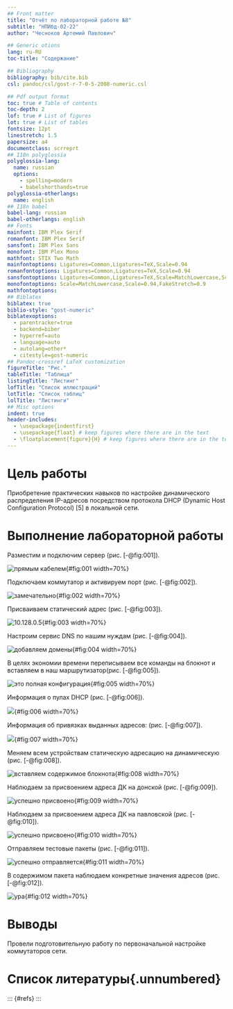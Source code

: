 ```yaml
---
## Front matter
title: "Отчёт по лабораторной работе №8"
subtitle: "НПИбд-02-22"
author: "Чесноков Артемий Павлович"

## Generic otions
lang: ru-RU
toc-title: "Содержание"

## Bibliography
bibliography: bib/cite.bib
csl: pandoc/csl/gost-r-7-0-5-2008-numeric.csl

## Pdf output format
toc: true # Table of contents
toc-depth: 2
lof: true # List of figures
lot: true # List of tables
fontsize: 12pt
linestretch: 1.5
papersize: a4
documentclass: scrreprt
## I18n polyglossia
polyglossia-lang:
  name: russian
  options:
	- spelling=modern
	- babelshorthands=true
polyglossia-otherlangs:
  name: english
## I18n babel
babel-lang: russian
babel-otherlangs: english
## Fonts
mainfont: IBM Plex Serif
romanfont: IBM Plex Serif
sansfont: IBM Plex Sans
monofont: IBM Plex Mono
mathfont: STIX Two Math
mainfontoptions: Ligatures=Common,Ligatures=TeX,Scale=0.94
romanfontoptions: Ligatures=Common,Ligatures=TeX,Scale=0.94
sansfontoptions: Ligatures=Common,Ligatures=TeX,Scale=MatchLowercase,Scale=0.94
monofontoptions: Scale=MatchLowercase,Scale=0.94,FakeStretch=0.9
mathfontoptions:
## Biblatex
biblatex: true
biblio-style: "gost-numeric"
biblatexoptions:
  - parentracker=true
  - backend=biber
  - hyperref=auto
  - language=auto
  - autolang=other*
  - citestyle=gost-numeric
## Pandoc-crossref LaTeX customization
figureTitle: "Рис."
tableTitle: "Таблица"
listingTitle: "Листинг"
lofTitle: "Список иллюстраций"
lotTitle: "Список таблиц"
lolTitle: "Листинги"
## Misc options
indent: true
header-includes:
  - \usepackage{indentfirst}
  - \usepackage{float} # keep figures where there are in the text
  - \floatplacement{figure}{H} # keep figures where there are in the text
---
```


# Цель работы

Приобретение практических навыков по настройке динамического распределения IP-адресов посредством протокола DHCP (Dynamic Host Configuration
Protocol) [5] в локальной сети.


# Выполнение лабораторной работы

Разместим и подключим сервер (рис. [-@fig:001]).

![прямым кабелем](image/1.png){#fig:001 width=70%}

Подключаем коммутатор и активируем порт (рис. [-@fig:002]).

![замечательно](image/2.png){#fig:002 width=70%}

 Присваиваем статический адрес (рис. [-@fig:003]).

![10.128.0.5](image/3.png){#fig:003 width=70%}

Настроим сервис DNS по нашим нуждам (рис. [-@fig:004]).

![добавляем домены](image/4.png){#fig:004 width=70%}

В целях экономии времени переписываем все команды на блокнот и вставляем в наш маршрутизатор(рис. [-@fig:005]).

![это полная конфигурация](image/5.png){#fig:005 width=70%}

Информация о пулах DHCP (рис. [-@fig:006]).

![ ](image/6.png){#fig:006 width=70%}

Информация об привязках выданных адресов: (рис. [-@fig:007]).

![ ](image/7.png){#fig:007 width=70%}

Меняем всем устройствам статическую адресацию на динамическую (рис. [-@fig:008]).

![вставляем содержимое блокнота](image/8.png){#fig:008 width=70%}

Наблюдаем за присвоением адреса ДК на донской (рис. [-@fig:009]).

![успешно присвоено](image/9.png){#fig:009 width=70%}

Наблюдаем за присвоением адреса ДК на павловской (рис. [-@fig:010]).

![успешно присвоено](image/10.png){#fig:010 width=70%}

Отправляем тестовые пакеты (рис. [-@fig:011]).

![успешно отправляется](image/11.png){#fig:011 width=70%}

В содержимом пакета наблюдаем конкретные значения адресов (рис. [-@fig:012]).

![ура](image/12.png){#fig:012 width=70%}



# Выводы

Провели подготовительную работу по первоначальной настройке коммутаторов сети.

# Список литературы{.unnumbered}

::: {#refs}
:::
